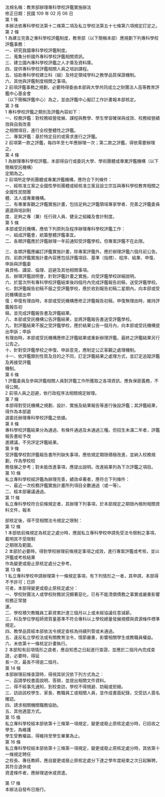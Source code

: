 法規名稱：教育部辦理專科學校評鑑實施辦法  
修正日期：民國 109 年 02 月 06 日  
第 1 條  
本辦法依專科學校法第十二條第二項及私立學校法第五十七條第六項規定訂定之。  
第 2 條  
1 為建立完善之專科學校評鑑制度，教育部（以下簡稱本部）應規劃下列專科學校評鑑事務：  
一、研究我國專科學校評鑑制度。  
二、蒐集分析國外專科學校評鑑相關資訊。  
三、建立國內專科學校評鑑之人才庫及資料庫。  
四、提供專科學校評鑑相關人員之培訓課程。  
五、協助專科學校建立科（組）及特定領域學科之教學品質保證機制。  
六、其他與評鑑制度相關之事項。  
2 前項評鑑事務之規劃，必要時得委由本部與大學共同成立之財團法人高等教育評鑑中心基金會  
（以下簡稱評鑑中心）為之，並由評鑑中心擬訂工作計畫報本部核定。  
第 3 條  
1 專科學校評鑑之類別及評鑑內容如下：  
一、校務評鑑：對校務經營發展、課程與教學、學生學習確保與成效、校務經營績效與自我改善  
之相關項目，進行全校整體性之評鑑。  
二、專案評鑑：基於特定目的或需求進行之評鑑。  
2 前項第一款之評鑑，每四年至七年應辦理一次；第二款之評鑑，得依需要辦理之。  
第 4 條  
1 為辦理專科學校評鑑，本部得自行或委託大學、學術團體或專業評鑑機構（以下簡稱受託機構）  
定期為之。  
2 前項所定學術團體或專業評鑑機構，應符合下列條件：  
一、經核准立案之全國性學術團體或經核准立案且設立宗旨與專科學校教育相關之全國性民間團  
體、法人或專業機構。  
二、有專業客觀之評鑑實施計畫，包括足夠之評鑑領域專家學者、完善之評鑑委員遴選與培訓制  
度、足夠之專（兼）任行政人員、健全之組織及會計制度。  
第 5 條  
本部或受託機構，應依下列原則及程序辦理專科學校評鑑工作：  
一、組成評鑑會，統籌整體評鑑事宜。  
二、各類評鑑應於評鑑辦理一年前通知受評鑑學校。但專案評鑑不在此限。  


三、各類評鑑應編訂評鑑實施計畫，除專案評鑑外，應於辦理評鑑六個月前公告。  
四、前款評鑑實施計畫內容應包括評鑑項目、基準（指標）、程序、結果、申復、申訴與評鑑委  
員資格、講習、倫理、迴避及其他相關事項。  
五、辦理評鑑說明會，針對評鑑計畫之實施，向受評鑑學校詳細說明。  
六、於當次所有專科學校評鑑結束後四個月內完成評鑑報告初稿，送受評鑑學校。  
七、對評鑑報告初稿不服之受評鑑學校，應於收到報告初稿二星期內，向本部或受託機構提出申  
復；申復有理由時，本部或受託機構應修正評鑑報告初稿，申復無理由時，維持評鑑報告初  
稿，並完成評鑑報告書及評鑑結果。  
八、本部或受託機構公告評鑑結果，並將評鑑報告書送受評鑑學校。  
九、對評鑑結果不服之受評鑑學校，應於結果公告一個月內，向本部或受託機構提出申訴；申訴  
有理由時，本部或受託機構應修正評鑑結果或重新辦理評鑑，最終之評鑑結果另行公告之。  
十、針對受評鑑學校之申復、申訴意見，應制定公正客觀之處理機制。  
十一、依評鑑類別性質及目的之不同，訂定評鑑結果之處理方式，並訂定追蹤評鑑及再接受評鑑  
機制。  
第 6 條  
1 評鑑委員及參與評鑑相關人員對評鑑工作所獲取之各項資訊，應負保密義務，不得公開。  
2 前項人員之迴避，依行政程序法相關規定辦理。  
第 7 條  
本部得對受託機構之規劃、設計、實施及結果報告等進行後設評鑑；其評鑑結果，得作為本部遴  
選委託辦理專科學校評鑑之依據。  
第 8 條  
專科學校評鑑結果分為通過、有條件通過及未通過三種。但招生未滿二年者，評鑑報告書給予改  
進建議，不另評定評鑑結果。  
第 9 條  
受評鑑學校對評鑑報告書所列缺失事項，應依規定期限積極改進，並納入校務規劃，作為學校校  
務發展之參考；對未能改進事項，應提出說明。改進結果列為下次評鑑之項目。  
第 10 條  
私立專科學校經評鑑為辦理完善，績效卓著者，應符合下列條件：  
一、最近一次校務評鑑實施計畫所列項目全數通過（或一等）。  
二、經本部審議通過。  
第 11 條  
私立專科學校符合前條規定者，其辦理下列事項，於本部規定之期限內檢附相關資料文件，報本  


部核定後，得不受相關法令規定之限制：  
第 12 條  
1 本部依前條規定為核定之處分時，應就私立專科學校申請免受法令限制之事項，載明其不受限制  
之期限及範圍。  
2 本部於必要時，得對學校辦理前條規定事項之成效，進行專案評鑑或考核，並以評鑑或考核結果  
作為變更或廢止原核定處分之參考。  
第 13 條  
1 私立專科學校申請辦理第十一條規定事項，有下列情形之一者，其申請，本部得不予許可；已許  
可者，本部得變更或廢止原核定處分：  
一、學校財團法人或學校財務狀況顯著惡化，已有不能清償債務之事實或嚴重影響校務正常營  
運。  
二、學校積欠教職員工薪資累計達三個月以上或未經協議任意減薪。  
三、科及學位學程師資質量基準不符合專科以上學校總量發展規模與資源條件標準規定。  
四、教學品質經本部依法令規定查核為持續列管或未通過。  
五、違反私立學校法或有關教育法令，情節嚴重，影響相關學生或教職員權益。  
六、未依第十一條核定計畫執行。  
2 本部知有前項情形之虞者，應自知悉之日起進行查證，並應於二個月內完成查證，必要時，得延  
長一次，最長不得逾二個月。  
第 14 條  
本部辦理前條查證時，得視其狀況依下列方式為之：  
一、函請學校書面說明、答辯，並提出相關文件資料。  
二、得不經事先通知，到校查訪，學校不得規避、妨礙或拒絕。  
三、訪談該校學生、家長、教職員工或相關人員，並作成書面紀錄，交受訪人簽名確認。  
四、請求相關機關職務協助。  
五、其他適當方式。  
第 15 條  
私立專科學校經本部依第十三條第一項規定，變更或廢止原核定處分時，已招收之學生，為維護  
學生受教權益，得維持至學生畢業為止。  
第 16 條  
私立專科學校經本部依第十三條第一項規定，變更或廢止原核定處分時，其依第十一條規定聘任  
之校長、專任教師，應自變更或廢止原核定處分下達之學年度結束之次日起解聘，其符合退休或  
資遣條件者，應辦理退休或資遣。  


第 17 條  
本辦法自發布日施行。  



